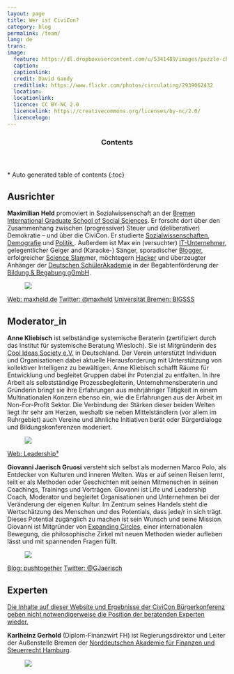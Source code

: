 ```yaml
---
layout: page
title: Wer ist CiviCon?
category: blog
permalink: /team/
lang: de
trans:
image:
  feature: https://dl.dropboxusercontent.com/u/5341489/images/puzzle-chain_crop.jpg
  caption:
  captionlink:
  credit: David Gandy
  creditlink: https://www.flickr.com/photos/circulating/2939062432
  location:
  locationlink:
  licence: CC BY-NC 2.0
  licencelink: https://creativecommons.org/licenses/by-nc/2.0/
  licencelogo:
---
```

<section id="table-of-contents" class="toc">
  <header>
    <h3>Contents</h3>
  </header>
<div id="drawer" markdown="1">
*  Auto generated table of contents
{:toc}
</div>
</section><!-- /#table-of-contents -->


## Ausrichter

**Maximilian Held** promoviert in Sozialwissenschaft an der [Bremen International Graduate School of Social Sciences](http://www.bigsss-bremen.de/).
Er forscht dort über den Zusammenhang zwischen (progressiver) Steuer und (deliberativer) Demokratie – und über die CiviCon.
Er studierte [Sozialwissenschaften](http://www.jacobs-university.de/iss/), [Demografie](http://www.demography.uci.edu/ma_program.html) und [Politik ](http://www.hertie-school.org/home.php?nav_id=1980).
Außerdem ist Max ein (versuchter) [IT-Unternehmer](http://www.collaboran.de/), gelegentlicher Geiger and (Karaoke-) Sänger, sporadischer [Blogger](http://www.maxheld.de/), erfolgreicher [Science Slam](http://www.scienceslam.de/)mer, möchtegern [Hacker](http://github.com/maxheld83/) und überzeugter Anhänger der [Deutschen SchülerAkademie](http://www.deutsche-schuelerakademie.de) in der Begabtenförderung der [Bildung & Begabung gGmbH](http://www.bildung-und-begabung.de/).

<figure class="third">
  <img src="https://dl.dropboxusercontent.com/u/5341489/images/Held_crop.jpg">
  <figcaption> </figcaption>
</figure>

<div markdown="0">
  <a href="http://www.maxheld.de" class="btn btn-success">Web: maxheld.de</a>
  <a href="http://twitter.com/maxheld" class="btn btn-info">Twitter: @maxheld</a>
  <a href="https://www.bigsss-bremen.de" class="btn btn-danger">Universität Bremen: BIGSSS</a> </div>


## Moderator_in

**Anne Kliebisch** ist selbständige systemische Beraterin (zertifiziert durch das Institut für systemische Beratung Wiesloch).
Sie ist Mitgründerin des [Cool Ideas Society e.V.](www.coolideassociety.de) in Deutschland. Der Verein unterstützt Individuen und Organisationen dabei aktuelle Herausforderung mit Unterstützung von kollektiver Intelligenz zu bewältigen.
Anne Kliebisch schafft Räume für Entwicklung und begleitet Gruppen dabei ihr Potenzial zu entfalten.
In ihre Arbeit als selbstständige Prozessbegleiterin, Unternehmensberaterin und Gründerin bringt sie ihre Erfahrungen aus mehrjähriger Tätigkeit in einem Multinationalen Konzern ebenso ein, wie die Erfahrungen aus der Arbeit im Non-For-Profit Sektor.
Die Verbindung der Stärken dieser beiden Welten liegt ihr sehr am Herzen, weshalb sie neben Mittelständlern (vor allem im Ruhrgebiet) auch Vereine und ähnliche Initiativen berät oder Bürgerdialoge und Bildungskonferenzen moderiert.

<figure class="third">
  <img src="https://dl.dropboxusercontent.com/u/5341489/images/Kliebisch-2_crop.jpg">
  <figcaption> </figcaption>
</figure>

<div markdown="0"><a href="http://www.leadershiphoch3.de" class="btn btn-success">Web: Leadership³</a></div>


**Giovanni Jaerisch Gruosi** versteht sich selbst als modernen Marco Polo, als Entdecker von Kulturen und inneren Welten.
Was er auf seinen Reisen lernt, teilt er als Methoden oder Geschichten mit seinen Mitmenschen in seinen Coachings, Trainings und Vorträgen.
Giovanni ist Life und Leadership Coach, Moderator und begleitet Organisationen und Unternehmen bei der Veränderung der eigenen Kultur.
Im Zentrum seines Handels steht die Wertschätzung des Menschen und des Potentials, dass jede/r in sich trägt.
Dieses Potential zugänglich zu machen ist sein Wunsch und seine Mission.
Giovanni ist Mitgründer von [Expanding Circles](http://www.expanding-circles.org), einer internationalen Bewegung, die philosophische Zirkel mit neuen Methoden wieder aufleben lässt und mit spannenden Fragen füllt.

<figure class="third">
  <img src="https://dl.dropboxusercontent.com/u/5341489/images/Jaerisch.jpg">
  <figcaption> </figcaption>
</figure>

<div markdown="0"><a href="http://pushtogether.wordpress.com" class="btn btn-success">Blog: pushtogether</a> <a href="http://twitter.com/GJaerisch" class="btn btn-info">Twitter: @GJaerisch</a> </div>


## Experten

<div markdown="0">
  <a href="" class="btn btn-warning">Die Inhalte auf dieser Website und Ergebnisse der CiviCon Bürgerkonferenz geben nicht notwendigerweise die Position der beratenden Experten wieder. </a>
</div>

**Karlheinz Gerhold** (Diplom-Finanzwirt FH) ist Regierungsdirektor und Leiter der Außenstelle Bremen der [Norddeutschen Akademie für Finanzen und Steuerrecht Hamburg](http://www.noa-hamburg.de).

<figure class="third">
  <img src="https://dl.dropboxusercontent.com/u/5341489/images/Gerhold.jpg">
  <figcaption> </figcaption>
</figure>
